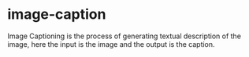 # image-caption
Image Captioning is the process of generating textual description of the image, here the input is the image and the output is the caption.

